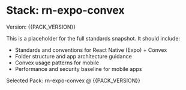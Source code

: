 # Stack: rn-expo-convex

Version: {{PACK_VERSION}}

This is a placeholder for the full standards snapshot. It should include:
- Standards and conventions for React Native (Expo) + Convex
- Folder structure and app architecture guidance
- Convex usage patterns for mobile
- Performance and security baseline for mobile apps

Selected Pack: rn-expo-convex @ {{PACK_VERSION}}

